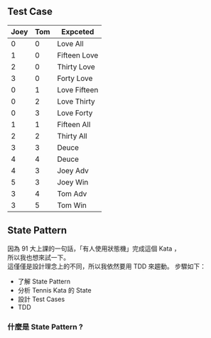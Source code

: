 ﻿

## Test Case

| Joey     | Tom | Expceted |
| -------- | -------- | -------- |
| 0     | 0     | Love All     |
| 1     | 0     | Fifteen Love     |
| 2     | 0     | Thirty Love     |
| 3     | 0     | Forty Love     |
| 0     | 1     | Love Fifteen    |
| 0     | 2     | Love Thirty    |
| 0     | 3     | Love Forty    |
| 1     | 1     | Fifteen All     |
| 2     | 2     | Thirty All     |
| 3     | 3     | Deuce        |
| 4     | 4     | Deuce        |
| 4     | 3     | Joey Adv     |
| 5     | 3     | Joey Win     |
| 3     | 4     | Tom Adv     |
| 3     | 5     | Tom Win     |

## State Pattern

因為 91 大上課的一句話，「有人使用狀態機」完成這個 Kata ，  
所以我也想來試一下。  
這僅僅是設計理念上的不同，所以我依然要用 TDD 來趨動。 
步驟如下：
- 了解 State Pattern 
- 分析 Tennis Kata 的 State
- 設計 Test Cases
- TDD

### 什麼是 State Pattern ?